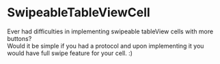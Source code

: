 # SwipeableTableViewCell

Ever had difficulties in implementing swipeable tableView cells with more buttons?  
Would it be simple if you had a protocol and upon implementing it you would have full swipe feature for your cell. :)
